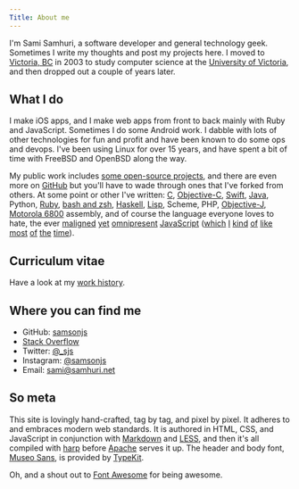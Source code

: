 ```yaml
---
Title: About me
---
```


I'm Sami Samhuri, a software developer and general technology geek. Sometimes
I write my thoughts and post my projects here. I moved to [Victoria, BC][vic]
in 2003 to study computer science at the [University of Victoria][uvic], and
then dropped out a couple of years later.

[vic]: http://en.wikipedia.org/wiki/Victoria,_British_Columbia
[uvic]: http://uvic.ca


## What I do

I make iOS apps, and I make web apps from front to back mainly with Ruby and
JavaScript. Sometimes I do some Android work. I dabble with lots of other technologies
for fun and profit and have been known to do some ops and devops. I've been using
Linux for over 15 years, and have spent a bit of time with
FreeBSD and OpenBSD along the way.

My public work includes [some open-source projects][proj], and there are even
more on [GitHub][] but you'll have to wade through ones that I've forked from
others. At some point or other I've written: [C][], [Objective-C][objc],
[Swift][], [Java][], Python, [Ruby][], [bash and zsh][sh], [Haskell][], [Lisp][],
Scheme, PHP, [Objective-J][objj], [Motorola 6800][m6800] assembly, and of course the language everyone loves to hate, the ever
[maligned][pusher]
[yet][repl-edit]
[omnipresent][format]
[JavaScript][strftime]
([which][nw]
[I][kwikemon]
[kind][deferred]
[of][gitter]
[like][batteries]
[most][deferredviz]
[of][elisp]
[the][mojoext]
[time][node]).

[proj]: /projects
[GitHub]: https://github.com/samsonjs
[C]: /projects/lake
[objc]: https://github.com/samsonjs/samhuri.net-ios
[Swift]: https://github.com/krzysztofzablocki/KZLinkedConsole/commits?author=samsonjs
[Java]: /i-dont-write-java-for-fun
[Ruby]: /projects/compiler
[Haskell]: https://github.com/samsonjs/elschemo
[Lisp]: /projects/cheat.el
[objj]: https://github.com/samsonjs/cpwebsocket
[sh]: https://github.com/samsonjs/bin
[m6800]: https://en.wikipedia.org/wiki/Motorola_6800_family
[strftime]: /projects/strftime
[format]: https://github.com/samsonjs/format
[node]: https://github.com/samsonjs/node/commits?author=samsonjs
[repl-edit]: https://github.com/samsonjs/repl-edit
[pusher]: https://github.com/samsonjs/ThePusher
[nw]: https://github.com/samsonjs/NorthWatcher
[kwikemon]: https://github.com/samsonjs/kwikemon
[deferred]: https://github.com/samsonjs/deferred-js
[gitter]: https://github.com/samsonjs/gitter
[batteries]: https://github.com/samsonjs/batteries
[deferredviz]: https://github.com/samsonjs/DeferredVis-server
[elisp]: https://github.com/samsonjs/elisp.js
[mojoext]: https://github.com/samsonjs/Mojo.Ext

## Curriculum vitae

Have a look at my [work history](/cv).

## Where you can find me

- GitHub: [samsonjs][gh]
- [Stack Overflow][so]
- Twitter: [@_sjs][twttr]
- Instagram: [@samsonjs][ig]
- Email: [sami@samhuri.net][email]

[gh]: https://github.com/samsonjs
[so]: http://stackoverflow.com/users/188752/sami-samhuri
[twttr]: https://twitter.com/_sjs
[ig]: https://www.instagram.com/samsonjs/
[email]: mailto:sami@samhuri.net

## So meta

This site is lovingly hand-crafted, tag by tag, and pixel by pixel. It adheres to
and embraces modern web standards. It is authored in HTML, CSS, and JavaScript
in conjunction with [Markdown][Markdown] and [LESS][], and then it's all
compiled with [harp][] before [Apache][] serves it up. The header and body font,
[Museo Sans][Museo], is provided by [TypeKit][].

[Markdown]: http://daringfireball.net/projects/markdown/
[LESS]: http://lesscss.org
[harp]: http://harpjs.com
[Apache]: http://apache.org
[Museo]: http://www.exljbris.com/museosans.html
[TypeKit]: https://typekit.com/fonts

Oh, and a shout out to [Font Awesome][fa] for being awesome.
<i class="fa fa-thumbs-up" style="color: #ccc"></i>

[fa]: http://fontawesome.io
